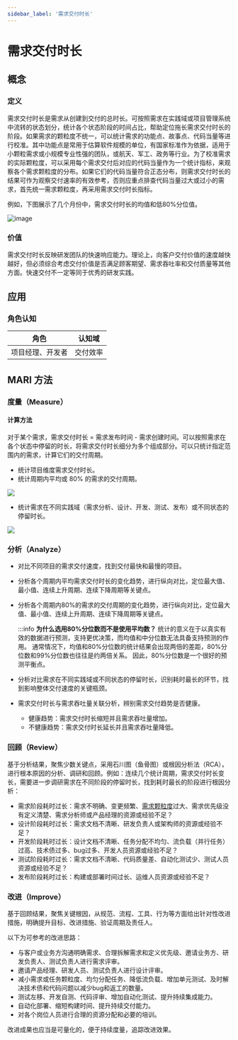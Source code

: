 ```yaml
---
sidebar_label: '需求交付时长'
---
```


# 需求交付时长

## 概念

### 定义

需求交付时长是需求从创建到交付的总时长。可按照需求在实践域或项目管理系统中流转的状态划分，统计各个状态阶段的时间占比，帮助定位拖长需求交付时长的阶段。如果需求的颗粒度不统一，可以统计需求的功能点、故事点、代码当量等进行校准。其中功能点是常用于估算软件规模的单位，有国家标准作为依据，适用于小颗粒需求或小规模专业性强的团队，或航天、军工、政务等行业。为了校准需求的实际颗粒度，可以采用每个需求交付后对应的代码当量作为一个统计指标，来观察各个需求颗粒度的分布。如果它们的代码当量符合正态分布，则需求交付时长的结果可作为观察交付速率的有效参考，否则应重点排查代码当量过大或过小的需求，首先统一需求颗粒度，再采用需求交付时长指标。

例如，下图展示了几个月份中，需求交付时长的均值和低80%分位值。

![image](https://user-images.githubusercontent.com/592493/147876210-e897227e-4119-441c-b58e-edb7abaf6346.png)

### 价值

需求交付时长反映研发团队的快速响应能力。理论上，向客户交付价值的速度越快越好，但必须综合考虑交付价值是否满足顾客期望、需求吞吐率和交付质量等其他方面。快速交付不一定等同于优秀的研发实践。

## 应用

### 角色认知

| 角色 | 认知域 |
| --- | --- |
| 项目经理、开发者 | 交付效率 |

## MARI 方法

### 度量（Measure）

#### 计算方法

对于某个需求，需求交付时长 = 需求发布时间 - 需求创建时间。可以按照需求在各个状态中停留的时长，将需求交付时长细分为多个组成部分。可以只统计指定范围内的需求，计算它们的交付周期。

* 统计项目维度需求交付时长。
* 统计周期内平均或 80% 的需求的交付周期。

![](img/xu-qiu-jiao-fu-zhou-qi-1.png)

* 统计需求在不同实践域（需求分析、设计、开发、测试、发布）或不同状态的停留时长。

![](img/xu-qiu-jiao-fu-zhou-qi-2.png)


### 分析（Analyze）

* 对比不同项目的需求交付速度，找到交付最快和最慢的项目。
* 分析各个周期内平均需求交付时长的变化趋势，进行纵向对比，定位最大值、最小值、连续上升周期、连续下降周期等关键点。
*   分析各个周期内80%的需求的交付周期的变化趋势，进行纵向对比，定位最大值、最小值、连续上升周期、连续下降周期等关键点。

    :::info
    **为什么选用80%分位数而不是使用平均数？**
    统计的意义在于以真实有效的数据进行预测，支持更优决策，而均值和中分位数无法具备支持预测的作用。
    通常情况下，均值和80%分位数的统计结果会出现两倍的差距，80%分位数和99%分位数也往往是约两倍关系。
    因此，80%分位数是一个很好的预测平衡点。
* 分析对比需求在不同实践域或不同状态的停留时长，识别耗时最长的环节，找到影响整体交付速度的关键瓶颈。
* 需求交付时长与需求吞吐量关联分析，辨别需求交付趋势是否健康。
  * 健康趋势：需求交付时长缩短并且需求吞吐量增加。
  * 不健康趋势：需求交付时长延长并且需求吞吐量降低。

### 回顾（Review）

基于分析结果，聚焦少数关键点，采用石川图（鱼骨图）或根因分析法（RCA），进行根本原因的分析、调研和回顾。例如：连续几个统计周期，需求交付时长变长，需要进一步调研需求在不同阶段的停留时长，找到耗时最长的阶段进行根因分析：

* 需求阶段耗时过长：需求不明确、变更频繁、[需求颗粒度](https://www.openmari.dev/)过大、需求优先级没有定义清楚、需求分析师或产品经理的资源或经验不足？
* 设计阶段耗时过长：需求文档不清晰、研发负责人或架构师的资源或经验不足？
* 开发阶段耗时过长：设计文档不清晰、任务分配不均匀、流负载（并行任务）过高、技术债过多、bug过多、开发人员资源或经验不足？
* 测试阶段耗时过长：需求文档不清晰、代码质量差、自动化测试少、测试人员资源或经验不足？
* 发布阶段耗时过长：构建或部署时间过长、运维人员资源或经验不足？

### 改进（Improve）

基于回顾结果，聚焦关键根因，从规范、流程、工具、行为等方面给出针对性改进措施，明确提升目标、改进措施、验证周期及责任人。

以下为可参考的改进思路：

* 与客户或业务方沟通明确需求、合理拆解需求和定义优先级、邀请业务方、研发负责人、测试负责人进行需求评审。
* 邀请产品经理、研发人员、测试负责人进行设计评审。
* 减小需求或任务颗粒度、均匀分配任务、降低流负载、增加单元测试、及时解决技术债和代码问题以减少bug和返工的数量。
* 测试左移、开发自测、代码评审、增加自动化测试、提升持续集成能力。
* 自动化部署、缩短构建时间、提升持续交付能力。
* 对各个岗位人员进行合理的资源分配和必要的培训。

改进成果也应当是可量化的，便于持续度量，追踪改进效果。
